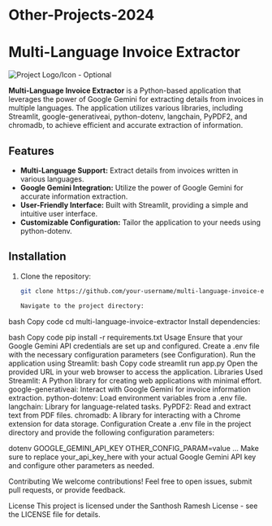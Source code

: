 # Other-Projects-2024
# Multi-Language Invoice Extractor

![Project Logo/Icon - Optional](D:\gemini.jpeg)

**Multi-Language Invoice Extractor** is a Python-based application that leverages the power of Google Gemini for extracting details from invoices in multiple languages. The application utilizes various libraries, including Streamlit, google-generativeai, python-dotenv, langchain, PyPDF2, and chromadb, to achieve efficient and accurate extraction of information.



## Features
- **Multi-Language Support:** Extract details from invoices written in various languages.
- **Google Gemini Integration:** Utilize the power of Google Gemini for accurate information extraction.
- **User-Friendly Interface:** Built with Streamlit, providing a simple and intuitive user interface.
- **Customizable Configuration:** Tailor the application to your needs using python-dotenv.

## Installation
1. Clone the repository:
   ```bash
   git clone https://github.com/your-username/multi-language-invoice-extractor.git

   Navigate to the project directory:

bash
Copy code
cd multi-language-invoice-extractor
Install dependencies:

bash
Copy code
pip install -r requirements.txt
Usage
Ensure that your Google Gemini API credentials are set up and configured.
Create a .env file with the necessary configuration parameters (see Configuration).
Run the application using Streamlit:
bash
Copy code
streamlit run app.py
Open the provided URL in your web browser to access the application.
Libraries Used
Streamlit: A Python library for creating web applications with minimal effort.
google-generativeai: Interact with Google Gemini for invoice information extraction.
python-dotenv: Load environment variables from a .env file.
langchain: Library for language-related tasks.
PyPDF2: Read and extract text from PDF files.
chromadb: A library for interacting with a Chrome extension for data storage.
Configuration
Create a .env file in the project directory and provide the following configuration parameters:

dotenv
GOOGLE_GEMINI_API_KEY
OTHER_CONFIG_PARAM=value
...
Make sure to replace your_api_key_here with your actual Google Gemini API key and configure other parameters as needed.

Contributing
We welcome contributions! Feel free to open issues, submit pull requests, or provide feedback.

License
This project is licensed under the Santhosh Ramesh License - see the LICENSE file for details.

